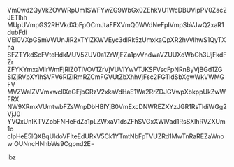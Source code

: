 Vm0wd2QyVkZOVWRpUm1SWFYwZG9WbGx0ZEhkVU1WcDBUVlpPV0Zac2JETlhh
MUpUVmpGS2RHVkdXbFpOCmJtaFFXVmQ0WVdNeFpIVmpSbVJwQ2xaR1dubFdi
VEI0VXpGSmVWUnJiR2xTYlZKWVEyc3dlRk5zUmxkaQpXR2hvVlhwS1QyTXha
SFZTYkdScFVteHdkMUV5ZUV0a1ZrWjFZa1pvVndwaVZUUXdWbGh3UjFkdFZr
ZFYKYmxaVllrWmFjRlZ0TlVOV1ZrVjVUVlYwVTJKSFVscFpNRnByVjBGd1ZG
SlZjRVpXYlhSVFV6RlZlRmRZCmFGVUtZbXhhVjFsc2FGTldSbXgwWkVWMGFV
MVZWalZVVmxwcllXeGFjbGRzV2xkaVdHaE1Wa2RrZDJGVwpXbkppUkZwWFRX
NW9XRmxVUmtwbFZsWnpDbHBIYjB0VmExcDNWREZXYzJGR1RsTldiWGg2VjJ0
YVQxUnIKTVZobFNHeFdZa1pLZWxaV1dsZFhSVGxXWlVad1RsSXlhRVZXUm1o
clpHeE5lQXBqUldoVFlteEdURkV5Ck1YTmtNbFpTVUZRd1MwTnRaREZaWnow
OUNncHNhbWs9Cgpnd2E=

ibz